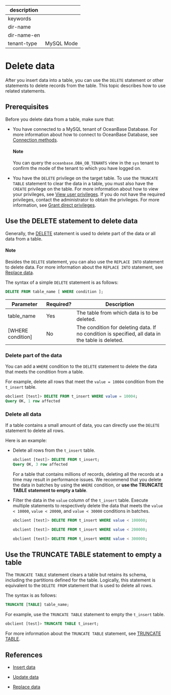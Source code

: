 |description||
|---|---|
|keywords||
|dir-name||
|dir-name-en||
|tenant-type|MySQL Mode|

# Delete data

After you insert data into a table, you can use the `DELETE` statement or other statements to delete records from the table. This topic describes how to use related statements.

## Prerequisites

Before you delete data from a table, make sure that:

* You have connected to a MySQL tenant of OceanBase Database. For more information about how to connect to OceanBase Database, see [Connection methods](../100.connect-to-oceanbase-database-of-mysql-mode/100.connection-methods-overview-of-mysql-mode.md).

  <main id="notice" type='explain'>
     <h4>Note</h4>
     <p>You can query the <code>oceanbase.DBA_OB_TENANTS</code> view in the <code>sys</code> tenant to confirm the mode of the tenant to which you have logged on.</p>
  </main>

* You have the `DELETE` privilege on the target table. To use the `TRUNCATE TABLE` statement to clear the data in a table, you must also have the `CREATE` privilege on the table. For more information about how to view your privileges, see [View user privileges](../../../600.manage/500.security-and-permissions/300.access-control/200.user-and-permission/200.permission-of-mysql-mode/400.view-user-permissions-of-mysql-mode.md). If you do not have the required privileges, contact the administrator to obtain the privileges. For more information, see [Grant direct privileges](../../../600.manage/500.security-and-permissions/300.access-control/200.user-and-permission/200.permission-of-mysql-mode/200.authority-of-mysql-mode.md).

## Use the DELETE statement to delete data

Generally, the [DELETE](../../../700.reference/500.sql-reference/100.sql-syntax/200.common-tenant-of-mysql-mode/600.sql-statement-of-mysql-mode/3200.delete-of-mysql-mode.md) statement is used to delete part of the data or all data from a table.

  <main id="notice" type='explain'>
    <h4>Note</h4>
    <p>Besides the <code>DELETE</code> statement, you can also use the <code>REPLACE INTO</code> statement to delete data. For more information about the <code>REPLACE INTO</code> statement, see <a href="400.replace-data-of-mysql-mode-in-develop.md">Replace data</a>. </p>
  </main>

The syntax of a simple `DELETE` statement is as follows:

```sql
DELETE FROM table_name [ WHERE condition ];
```

| Parameter | Required? | Description |
|-------------------------|---------|--------------------------------------------------------|
| table_name | Yes | The table from which data is to be deleted.  |
| [WHERE condition] | No | The condition for deleting data. If no condition is specified, all data in the table is deleted.  |

### Delete part of the data

You can add a `WHERE` condition to the `DELETE` statement to delete the data that meets the condition from a table.

For example, delete all rows that meet the `value = 10004` condition from the `t_insert` table.

```sql
obclient [test]> DELETE FROM t_insert WHERE value = 10004;
Query OK, 1 row affected
```

### Delete all data

If a table contains a small amount of data, you can directly use the `DELETE` statement to delete all rows.

Here is an example:

* Delete all rows from the `t_insert` table.

   ```sql
   obclient [test]> DELETE FROM t_insert;
   Query OK, 3 row affected
   ```

   For a table that contains millions of records, deleting all the records at a time may result in performance issues. We recommend that you delete the data in batches by using the `WHERE` condition, or **use the TRUNCATE TABLE statement to empty a table**.

* Filter the data in the `value` column of the `t_insert` table. Execute multiple statements to respectively delete the data that meets the `value < 10000`, `value < 20000`, and `value < 30000` conditions in batches.

   ```sql
   obclient [test]> DELETE FROM t_insert WHERE value < 100000;

   obclient [test]> DELETE FROM t_insert WHERE value < 200000;

   obclient [test]> DELETE FROM t_insert WHERE value < 300000;
   ```

## Use the TRUNCATE TABLE statement to empty a table

The `TRUNCATE TABLE` statement clears a table but retains its schema, including the partitions defined for the table. Logically, this statement is equivalent to the `DELETE FROM` statement that is used to delete all rows.

The syntax is as follows:

```sql
TRUNCATE [TABLE] table_name;
```

For example, use the `TRUNCATE TABLE` statement to empty the `t_insert` table.

```sql
obclient [test]> TRUNCATE TABLE t_insert;
```

For more information about the `TRUNCATE TABLE` statement, see [TRUNCATE TABLE](../../../700.reference/500.sql-reference/100.sql-syntax/200.common-tenant-of-mysql-mode/600.sql-statement-of-mysql-mode/8900.truncate-table-of-mysql-mode.md).

## References

* [Insert data](../400.write-data-of-mysql-mode/100.insert-data-of-mysql-mode-in-develop.md)

* [Update data](../400.write-data-of-mysql-mode/200.update-data-of-mysql-mode-in-develop.md)

* [Replace data](../400.write-data-of-mysql-mode/400.replace-data-of-mysql-mode-in-develop.md)